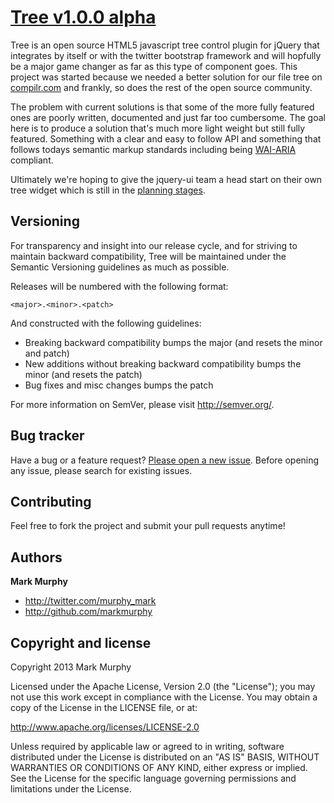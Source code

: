 # [Tree v1.0.0 alpha](http://markmurphy.github.com/tree) 

Tree is an open source HTML5 javascript tree control plugin for jQuery that integrates by itself or with the twitter bootstrap framework and will hopfully be a major game changer as far as this type of component goes. 
This project was started because we needed a better solution for our file tree on [compilr.com](https://compilr.com) and frankly, so does the rest of the open source community. 

The problem with current solutions is that some of the more fully featured ones are poorly written, documented and just far too cumbersome. The goal here is to produce a solution that's much more light weight but still fully featured. 
Something with a clear and easy to follow API and something that follows todays semantic markup standards including being [WAI-ARIA](http://www.w3.org/WAI/intro/aria.php) compliant.

Ultimately we're hoping to give the jquery-ui team a head start on their own tree widget which is still in the [planning stages](http://wiki.jqueryui.com/w/page/12138128/Tree).



## Versioning

For transparency and insight into our release cycle, and for striving to maintain backward compatibility, Tree will be maintained under the Semantic Versioning guidelines as much as possible.

Releases will be numbered with the following format:

`<major>.<minor>.<patch>`

And constructed with the following guidelines:

* Breaking backward compatibility bumps the major (and resets the minor and patch)
* New additions without breaking backward compatibility bumps the minor (and resets the patch)
* Bug fixes and misc changes bumps the patch

For more information on SemVer, please visit http://semver.org/.



## Bug tracker

Have a bug or a feature request? [Please open a new issue](https://github.com/markmurphy/tree/issues). Before opening any issue, please search for existing issues.



## Contributing

Feel free to fork the project and submit your pull requests anytime!



## Authors

**Mark Murphy**

+ http://twitter.com/murphy_mark
+ http://github.com/markmurphy



## Copyright and license

Copyright 2013 Mark Murphy

Licensed under the Apache License, Version 2.0 (the "License");
you may not use this work except in compliance with the License.
You may obtain a copy of the License in the LICENSE file, or at:

   http://www.apache.org/licenses/LICENSE-2.0

Unless required by applicable law or agreed to in writing, software
distributed under the License is distributed on an "AS IS" BASIS,
WITHOUT WARRANTIES OR CONDITIONS OF ANY KIND, either express or implied.
See the License for the specific language governing permissions and
limitations under the License.